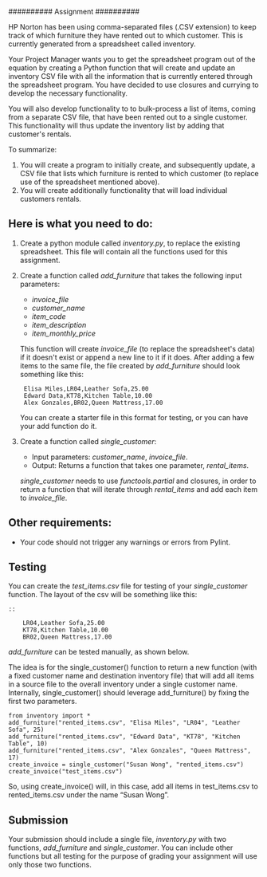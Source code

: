 ##########
Assignment
##########

HP Norton has been using comma-separated files (.CSV extension) to keep track of which furniture they have rented out to which
customer. This is currently generated from a spreadsheet called inventory.

Your Project Manager wants you to get the spreadsheet program out
of the equation by creating a Python function that will create and update an inventory CSV file with all the information that is currently
entered through the spreadsheet program. You have decided to use closures and currying to develop the necessary functionality. 

You will also develop functionality to
to bulk-process a list of items, coming from a separate CSV file, that have been rented out to a single customer. This functionality will thus update the inventory list by adding that customer's rentals.

To summarize:
1. You will create a program to initially create, and subsequently update, a CSV file that lists which furniture is rented to which customer (to replace use of the spreadsheet mentioned above).
2. You will create additionally functionality that will load individual customers rentals.


Here is what you need to do:
----------------------------

1. Create a python module called *inventory.py*, to replace the existing spreadsheet. This file will contain all the functions used for this assignment.
2. Create a function called *add_furniture* that takes the following input parameters:
    - *invoice_file*
    - *customer_name*
    - *item_code*
    - *item_description*
    - *item_monthly_price*

    This function will create *invoice_file* (to replace the spreadsheet's data) if it doesn't exist or append a new line to it if it does. After adding a few items to the
    same file, the file created by *add_furniture* should look something like this:

        Elisa Miles,LR04,Leather Sofa,25.00
        Edward Data,KT78,Kitchen Table,10.00
        Alex Gonzales,BR02,Queen Mattress,17.00


    You can create a starter file in this format for testing, or you can have your add function do it.

3. Create a function called *single_customer*:
    - Input parameters: *customer_name*, *invoice_file*.
    - Output: Returns a function that takes one parameter, *rental_items*.
    
    *single_customer* needs to use *functools.partial* and closures, in order to return a function that will iterate through 
    *rental_items* and add each item to *invoice_file*. 

Other requirements:
-------------------
- Your code should not trigger any warnings or errors from Pylint.

Testing
-------
You can create the *test_items.csv* file for testing of your *single_customer* function. 
The layout of the csv will be something like this:

    ::

        LR04,Leather Sofa,25.00
        KT78,Kitchen Table,10.00
        BR02,Queen Mattress,17.00



*add_furniture* can be tested manually,
as shown below.

The idea is for the single_customer() function to return a new function (with a fixed customer name and destination inventory file) that will add all items in a source file to the overall inventory under a single customer name. Internally, single_customer() should leverage add_furniture() by fixing the first two parameters.

    from inventory import *
    add_furniture("rented_items.csv", "Elisa Miles", "LR04", "Leather Sofa", 25)
    add_furniture("rented_items.csv", "Edward Data", "KT78", "Kitchen Table", 10)
    add_furniture("rented_items.csv", "Alex Gonzales", "Queen Mattress", 17)
    create_invoice = single_customer("Susan Wong", "rented_items.csv")
    create_invoice("test_items.csv")

So, using create_invoice() will, in this case, add all items in test_items.csv to rented_items.csv under the name “Susan Wong”.

Submission
----------

Your submission should include a single file, *inventory.py* with two functions, *add_furniture* and *single_customer*. You can
include other functions but all testing for the purpose of grading your assignment will use only those two functions.

